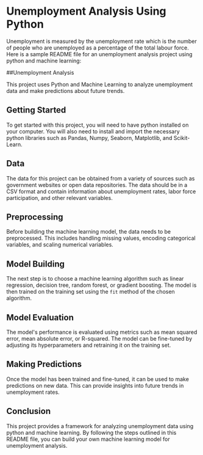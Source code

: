 # Unemployment Analysis Using Python
Unemployment is measured by the unemployment rate which is the number of people who are unemployed as a percentage of the total labour force.
Here is a sample README file for an unemployment analysis project using python and machine learning:

##Unemployment Analysis

This project uses Python and Machine Learning to analyze unemployment data and make predictions about future trends.

## Getting Started

To get started with this project, you will need to have python installed on your computer. You will also need to install and import the necessary python libraries such as Pandas, Numpy, Seaborn, Matplotlib, and Scikit-Learn.

## Data

The data for this project can be obtained from a variety of sources such as government websites or open data repositories. The data should be in a CSV format and contain information about unemployment rates, labor force participation, and other relevant variables.

## Preprocessing

Before building the machine learning model, the data needs to be preprocessed. This includes handling missing values, encoding categorical variables, and scaling numerical variables.

## Model Building

The next step is to choose a machine learning algorithm such as linear regression, decision tree, random forest, or gradient boosting. The model is then trained on the training set using the `fit` method of the chosen algorithm.

## Model Evaluation

The model's performance is evaluated using metrics such as mean squared error, mean absolute error, or R-squared. The model can be fine-tuned by adjusting its hyperparameters and retraining it on the training set.

## Making Predictions

Once the model has been trained and fine-tuned, it can be used to make predictions on new data. This can provide insights into future trends in unemployment rates.

## Conclusion

This project provides a framework for analyzing unemployment data using python and machine learning. By following the steps outlined in this README file, you can build your own machine learning model for unemployment analysis.

